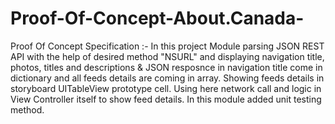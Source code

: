 # Proof-Of-Concept-About.Canada-

Proof Of Concept Specification :- In this project Module parsing JSON REST API with the help of desired method "NSURL" and displaying navigation title, photos, titles and descriptions & JSON resposnce in navigation title come in dictionary and all feeds details are coming in array. Showing feeds details in storyboard UITableView prototype cell. Using here network call and logic in View Controller itself to show feed details. In this module added unit testing method.
